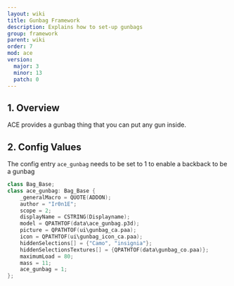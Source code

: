 ```yaml
---
layout: wiki
title: Gunbag Framework
description: Explains how to set-up gunbags
group: framework
parent: wiki
order: 7
mod: ace
version:
  major: 3
  minor: 13
  patch: 0
---
```


## 1. Overview

ACE provides a gunbag thing that you can put any gun inside.


## 2. Config Values

The config entry `ace_gunbag` needs to be set to 1 to enable a backback to be a gunbag

```cpp
class Bag_Base;
class ace_gunbag: Bag_Base {
    _generalMacro = QUOTE(ADDON);
    author = "Ir0n1E";
    scope = 2;
    displayName = CSTRING(Displayname);
    model = QPATHTOF(data\ace_gunbag.p3d);
    picture = QPATHTOF(ui\gunbag_ca.paa);
    icon = QPATHTOF(ui\gunbag_icon_ca.paa);
    hiddenSelections[] = {"Camo", "insignia"};
    hiddenSelectionsTextures[] = {QPATHTOF(data\gunbag_co.paa)};
    maximumLoad = 80;
    mass = 11;
    ace_gunbag = 1;
};
```

